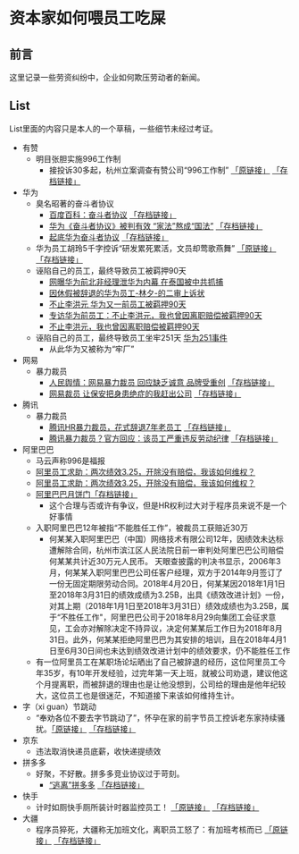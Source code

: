 # 资本家如何喂员工吃屎

## 前言

这里记录一些劳资纠纷中，企业如何欺压劳动者的新闻。

## List

List里面的内容只是本人的一个草稿，一些细节未经过考证。

- 有赞
    - 明目张胆实施996工作制
        - 接投诉30多起，杭州立案调查有赞公司“996工作制” [「原链接」](https://baijiahao.baidu.com/s?id=1624272494347206177&wfr=spider) [「存档链接」](https://archive.vn/J9h2P)
- 华为
    - 臭名昭著的奋斗者协议
        - [百度百科：奋斗者协议](https://baike.baidu.com/item/%E5%A5%8B%E6%96%97%E8%80%85%E5%8D%8F%E8%AE%AE) [「存档链接」](https://archive.vn/Z4aOu)
        - [华为《奋斗者协议》被判有效 “家法”熬成“国法”](https://vct.news/news/663aed06-f29e-4b9e-9a4a-35ca2c3b74e6) [「存档链接」](https://archive.vn/auMVq)
        - [起底华为奋斗者协议](https://zhuanlan.zhihu.com/p/269379048) [「存档链接」](https://archive.vn/Itpqk)
    - 华为员工胡玲5千字控诉“研发累死累活，文员却莺歌燕舞” [「原链接」](https://chinadigitaltimes.net/chinese/2019/11/%E5%8D%8E%E4%B8%BA%E5%85%AC%E5%8F%B8-%E8%83%A1%E7%8E%B2%EF%BC%9A%E7%A0%94%E5%8F%91%E5%85%84%E5%BC%9F%E4%BB%AC%E5%AF%B9%E4%B8%8D%E8%B5%B7%EF%BC%8C%E6%88%91%E5%B0%BD%E5%8A%9B%E4%BA%86-%E4%B8%80/) [「存档链接」](https://archive.vn/huGVV)
    - 诬陷自己的员工，最终导致员工被羁押90天
        - [网曝华为前北非经理泄华为内幕 在泰国被中共抓捕](https://ozvoice.org/%E6%96%B0%E9%97%BB/%E4%B8%AD%E5%9B%BD%E8%81%9A%E7%84%A6/%E7%BD%91%E6%9B%9D%E5%8D%8E%E4%B8%BA%E5%89%8D%E5%8C%97%E9%9D%9E%E7%BB%8F%E7%90%86%E6%B3%84%E5%8D%8E%E4%B8%BA%E5%86%85%E5%B9%95-%E5%9C%A8%E6%B3%B0%E5%9B%BD%E8%A2%AB%E4%B8%AD%E5%85%B1%E6%8A%93%E6%8D%95/)
        - [因休假被辞退的华为员工-林夕-的二审上诉状](https://medium.com/@yangzhanqing6121328/%E5%9B%A0%E4%BC%91%E5%81%87%E8%A2%AB%E8%BE%9E%E9%80%80%E7%9A%84%E5%8D%8E%E4%B8%BA%E5%91%98%E5%B7%A5-%E6%9E%97%E5%A4%95-%E7%9A%84%E4%BA%8C%E5%AE%A1%E4%B8%8A%E8%AF%89%E7%8A%B6-bbfe071f0536)
        - [不止李洪元 华为又一前员工被羁押90天](https://finance.sina.cn/chanjing/gsxw/2019-12-02/detail-iihnzhfz3196220.d.html)
        - [专访华为前员工：不止李洪元，我也曾因离职赔偿被羁押90天](https://evil-huawei.github.io/evil-huawei/events/%E5%8D%8E%E4%B8%BA%E5%89%8D%E5%91%98%E5%B7%A5%E6%9E%97%E5%A4%95%E4%BA%8B%E4%BB%B6/)
        - [不止李洪元，我也曾因离职赔偿被羁押90天](https://archive.vn/VK2X5)
    - 诬陷自己的员工，最终导致员工坐牢251天 [华为251事件](https://zh.wikipedia.org/wiki/%E8%8F%AF%E7%82%BA251%E4%BA%8B%E4%BB%B6)
        - 从此华为又被称为“牢厂”
- 网易
    - 暴力裁员
        - [人民舆情：网易暴力裁员 回应缺乏诚意 品牌受重创](http://yuqing.people.com.cn/n1/2019/1126/c209043-31474127.html) [「存档链接」](https://archive.vn/q6jhN)
        - [网易裁员 让保安把身患绝症的我赶出公司](https://finance.sina.com.cn/stock/usstock/2019-11-24/doc-iihnzhfz1405328.shtml) [「存档链接」](https://archive.vn/J5K6D)
- 腾讯
    - 暴力裁员
        - [腾讯HR暴力裁员，花式辞退7年老员工](https://thefucking.net/shenzhen_tencent/) [「存档链接」](https://archive.vn/HoYWx)
        - [腾讯暴力裁员？官方回应：该员工严重违反劳动纪律](https://tech.163.com/20/0102/14/F1T2LJGN00097U7R.html) [「存档链接」](https://archive.vn/uS2Od)
- 阿里巴巴
    - 马云声称996是福报
    - [阿里员工求助：两次绩效3.25，开除没有赔偿，我该如何维权？](https://new.qq.com/omn/20200923/20200923A0ENAV00.html)
    - [阿里员工求助：两次绩效3.25，开除没有赔偿，我该如何维权？](https://dy.163.com/article/FN8OTF1905490OET.html)
    - [阿里巴巴月饼门](https://baike.baidu.com/item/%E9%98%BF%E9%87%8C%E5%B7%B4%E5%B7%B4%E6%9C%88%E9%A5%BC%E9%97%A8)[「存档链接」](https://archive.vn/LH6MW)
        - 这个合理与否或许有争议，但是HR权利过大对于程序员来说不是一个好事情
    - 入职阿里巴巴12年被指“不能胜任工作”，被裁员工获赔近30万
        - 何某某入职阿里巴巴（中国）网络技术有限公司12年，因绩效未达标遭解除合同，杭州市滨江区人民法院日前一审判处阿里巴巴公司赔偿何某某共计近30万元人民币。
天眼查披露的判决书显示，2006年3月，何某某入职阿里巴巴公司任客户经理，双方于2014年9月签订了一份无固定期限劳动合同。2018年4月20日，何某某因2018年1月1日至2018年3月31日的绩效成绩为3.25B，出具《绩效改进计划》一份，对其上期（2018年1月1日至2018年3月31日）绩效成绩也为3.25B，属于“不胜任工作"，阿里巴巴公司于2018年8月29向集团工会征求意见，工会亦对解除决定不持异议，决定何某某后工作日为2018年8月31日。此外，何某某拒绝阿里巴巴为其安排的培训，且在2018年4月1日至6月30日间也未达到绩效改进计划中的绩效要求，仍不能胜任工作
    -  有一位阿里员工在某职场论坛晒出了自己被辞退的经历，这位阿里员工今年35岁，有10年开发经验，过完年第一天上班，就被公司劝退，建议他这个月提离职，而被辞退的理由也是让他没想到，公司给的理由是他年纪较大，这位员工也是很迷茫，不知道接下来该如何维持生计。
- 字（xi guan）节跳动
    - “奉劝各位不要去字节跳动了”，怀孕在家的前字节员工控诉老东家持续骚扰。[「原链接」](https://zhuanlan.zhihu.com/p/140737658) [「存档链接」](https://archive.vn/q6jhN)
- 京东
    - 违法取消快递员底薪，收快递提绩效
- 拼多多
    - 好聚，不好散。拼多多竞业协议过于苛刻。
        - [“逃离”拼多多](https://project-gutenberg.github.io/Pincong/post/0039aeeb446a3dd19fe1dd7c03a1ba0d/)  [「存档链接」](https://archive.vn/SoADn)
- 快手
    - 计时如厕快手厕所装计时器监控员工！ [「原链接」](https://new.qq.com/omn/20201027/20201027A09F5B00.html) [「存档链接」](https://archive.vn/dyxVB)
- 大疆
    - 程序员猝死，大疆称无加班文化，离职员工怒了：有加班考核而已 [「原链接」](http://www.kejilie.com/tmtpost/article/jYBnEb.html) [「存档链接」](https://archive.vn/DVOhi)
